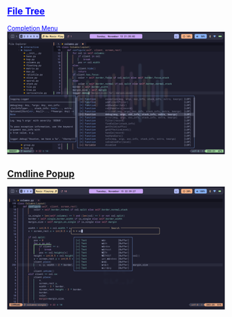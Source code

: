 ## <a href="https://github.com/nvim-tree/nvim-tree.lua" style="color: blue; text-decoration: underline;">File Tree</a>
  <a href="https://github.com/hrsh7th/nvim-cmp" style="color: blue; text-decoration: underline;">Completion Menu</a>
<img src="screenshots/tree-cmp.png">

## <a href="https://github.com/folke/noice.nvim">Cmdline Popup</a>
<img src="screenshots/noice.png">
